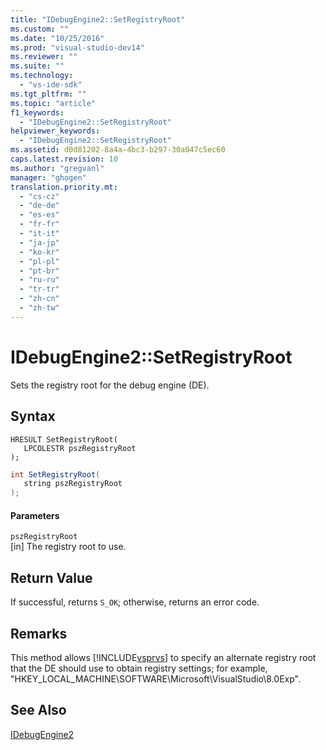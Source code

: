 ```yaml
---
title: "IDebugEngine2::SetRegistryRoot"
ms.custom: ""
ms.date: "10/25/2016"
ms.prod: "visual-studio-dev14"
ms.reviewer: ""
ms.suite: ""
ms.technology: 
  - "vs-ide-sdk"
ms.tgt_pltfrm: ""
ms.topic: "article"
f1_keywords: 
  - "IDebugEngine2::SetRegistryRoot"
helpviewer_keywords: 
  - "IDebugEngine2::SetRegistryRoot"
ms.assetid: d0d81202-8a4a-4bc3-b297-30a047c5ec60
caps.latest.revision: 10
ms.author: "gregvanl"
manager: "ghogen"
translation.priority.mt: 
  - "cs-cz"
  - "de-de"
  - "es-es"
  - "fr-fr"
  - "it-it"
  - "ja-jp"
  - "ko-kr"
  - "pl-pl"
  - "pt-br"
  - "ru-ru"
  - "tr-tr"
  - "zh-cn"
  - "zh-tw"
---
```

# IDebugEngine2::SetRegistryRoot
Sets the registry root for the debug engine (DE).  
  
## Syntax  
  
```cpp#  
HRESULT SetRegistryRoot(   
   LPCOLESTR pszRegistryRoot  
);  
```  
  
```c#  
int SetRegistryRoot(   
   string pszRegistryRoot  
);  
```  
  
#### Parameters  
 `pszRegistryRoot`  
 [in] The registry root to use.  
  
## Return Value  
 If successful, returns `S_OK`; otherwise, returns an error code.  
  
## Remarks  
 This method allows [!INCLUDE[vsprvs](../code-quality/includes/vsprvs_md.md)] to specify an alternate registry root that the DE should use to obtain registry settings; for example, "HKEY_LOCAL_MACHINE\SOFTWARE\Microsoft\VisualStudio\8.0Exp".  
  
## See Also  
 [IDebugEngine2](../extensibility-debugger-reference/idebugengine2.md)
